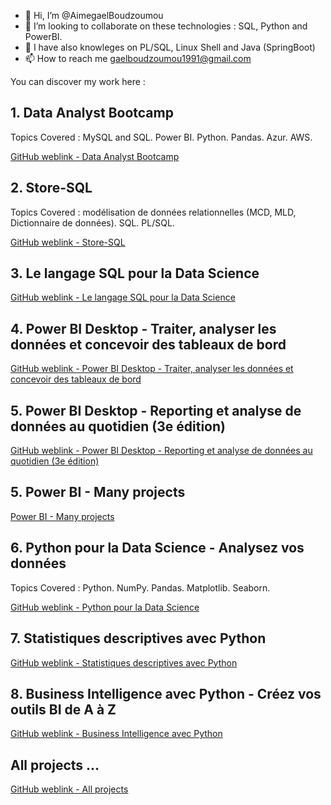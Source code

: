 - 👋 Hi, I’m @AimegaelBoudzoumou
- 💞️ I’m looking to collaborate on these technologies : SQL, Python and PowerBI.
- 👀 I have also knowleges on PL/SQL, Linux Shell and Java (SpringBoot)
- 📫 How to reach me gaelboudzoumou1991@gmail.com
<!-- 👀 I’m interested in Linux, Testing Software, Java, SQL and PL/SQL jobs -->
<!-- 🌱 I’m currently learning Shell, PL/SQL and SpringBoot -->

You can discover my work here :

## 1. Data Analyst Bootcamp

Topics Covered : MySQL and SQL. Power BI. Python. Pandas. Azur. AWS.

[GitHub weblink - Data Analyst Bootcamp](https://github.com/AimegaelBoudzoumou/Data-Analyst-Bootcamp)

## 2. Store-SQL
Topics Covered : modélisation de données relationnelles (MCD, MLD, Dictionnaire de données). SQL. PL/SQL.

[GitHub weblink - Store-SQL](https://github.com/AimegaelBoudzoumou/Store-SQL)

## 3. Le langage SQL pour la Data Science

[GitHub weblink - Le langage SQL pour la Data Science](https://github.com/AimegaelBoudzoumou/#)

## 4. Power BI Desktop - Traiter, analyser les données et concevoir des tableaux de bord

[GitHub weblink - Power BI Desktop - Traiter, analyser les données et concevoir des tableaux de bord](https://github.com/AimegaelBoudzoumou/#)

## 5. Power BI Desktop - Reporting et analyse de données au quotidien (3e édition)
[GitHub weblink - Power BI Desktop - Reporting et analyse de données au quotidien (3e édition)](https://github.com/AimegaelBoudzoumou/#)

## 5. Power BI - Many projects
[Power BI - Many projects]([https://github.com/AimegaelBoudzoumou/Bash-Shell-Scripting-Tutorial-Full-Course](https://github.com/AimegaelBoudzoumou/Power-BI-Many-Projects))

## 6. Python pour la Data Science - Analysez vos données
Topics Covered : Python. NumPy. Pandas. Matplotlib. Seaborn.

[GitHub weblink - Python pour la Data Science](https://github.com/AimegaelBoudzoumou/#)

## 7. Statistiques descriptives avec Python
[GitHub weblink - Statistiques descriptives avec Python](https://github.com/AimegaelBoudzoumou/#)

## 8. Business Intelligence avec Python - Créez vos outils BI de A à Z
[GitHub weblink - Business Intelligence avec Python](https://github.com/AimegaelBoudzoumou/#)

## All projects ...
[GitHub weblink - All projects](https://github.com/AimegaelBoudzoumou?tab=repositories)


<!--
Projects to pinned :
- Store-SQL
- Data Analyst Bootcamp
- Python pour la Data Science - Analysez vos données
- Le langage SQL pour la Data Science
- Statistiques descriptives avec Python
- Business Intelligence avec Python - Créez vos outils BI de A à Z

Others projects (non pinned) :
- Bash-Shell-Scripting-Tutorial-Full-Course
- Pyton pour la Data Sciences : https://www.fnac.com/a17574231/Amandine-Velt-Python-pour-la-Data-Science-Analysez-vos-donnees-avec-NumPy-Pandas-Matplotlib-et-Seaborn-Livre
- Java Spring Boot
- Python Django
- Python API : 
   https://www.geeksforgeeks.org/python-api-tutorial-getting-started-with-apis/
   https://www.data-bird.co/blog/api-rest
   https://www.dataquest.io/blog/api-in-python/
   https://rtavenar.github.io/poly_python/content/api.html
   https://blog.postman.com/how-to-build-an-api-in-python/
   https://www.udemy.com/courses/search/?src=ukw&q=api+python
- Modélisation décisionnelle
- Alteryx
- Snowflake, 
- Talend
- Jira
- Dataiku
-->

<!--
## From Udemy

## From Coursera
[__IBM__ Data Analyst Professional Certificate](https://www.coursera.org/professional-certificates/ibm-data-analyst?adgroupid=&adposition=&adpostion=&aid=true&campaignid=20858198824&creativeid=&device=c&devicemodel=&gad_source=1&gclid=Cj0KCQiAst67BhCEARIsAKKdWOmjU7xilib_8zAXXt0xjhnAVHa_pXSmyELLuHiScx4-kpydG6wzGNMaAiUMEALw_wcB&hide_mobile_promo&keyword=&matchtype=&network=x&utm_campaign=B2C_EMEA__coursera_FTCOF_career-academy_pmax-multiple-audiences-country-multi&utm_medium=sem&utm_source=gg)

[Analyse de données __Google__ Certificat Professionnel](https://www.coursera.org/professional-certificates/google-data-analytics)

## From Datacamp

## From FreecodeCamp
-->

<!-- Future traning as CB : 
https://formations.pantheonsorbonne.fr/fr/catalogue-des-formations/diplome-d-universite-DU/diplome-d-universite-KBVXM363/diplome-d-universite-sorbonne-data-analytics-KPMK3V7Z.html

https://formations.umontpellier.fr/fr/formations/diplome-universite-niv-form-bac-4-UE/diplome-d-universite-big-data-data-science-et-analyse-des-risques-sous-python-JHVOG40I.html

https://www.uca.fr/formation/nos-formations/catalogue-des-formations/du-data-scientist#inscriptions
-- vérifier si la formation pet être suivie à distance

https://www.univ-montp3.fr/fr/formations/offre-de-formation/diplome-d-universite-niveau-master-UD/sciences-humaines-et-sociales-SHS/diplome-d-universite-data-scientist-JHKKIH5E.html 
-- vérifier si la formation pet être suivie à distance

https://professional-education-gl.mit.edu/mit-applied-data-science-course?&utm_source=google&utm_medium=search&utm_campaign=ADSB_Int_Search_Program_Broad_EU&campaign_id=15460219899&adgroup_id=131363090395&ad_id=566440175257&utm_target=kwd-27110958258&Keyword=data%20science%20program&placement=&gad_source=1&gclid=Cj0KCQiAst67BhCEARIsAKKdWOm-OuBuEGCLDQr8UwsamBe3KFSdnp0BKVnk-Sde4ANWRSjwvpAySrwaAtOnEALw_wcB
-- vérifier si la formation pet être suivie à distance

https://idmc.univ-lorraine.fr/courses/certification-data-scientist/
-- vérifier si la formation pet être suivie à distance
-->

<!--
4 aspects d'utilisation de SQL :

1/ Extraire les produits à améliorer
2/ Chargement de données (cas des produits Apple pour lesquels j'intègre régulièrmeent du contenu marketing en masse)
3/ Faire des statistiques sur les produits créés : par marque, gamme, catégorie, période (mois, trimestre, semestre, année), etc.
4/ Besoins divers
-->

<!---
AimegaelBoudzoumou/AimegaelBoudzoumou is a ✨ special ✨ repository because its `README.md` (this file) appears on your GitHub profile.
You can click the Preview link to take a look at your changes.
--->

<!--
Livre sur Python dans un contexte de Business Intelligence
https://www.editions-eni.fr/livre/business-intelligence-avec-python-creez-vos-outils-bi-de-a-a-z-9782409048043
<!--
Project to create later :

Modélisation décisionnelle
https://www.fnac.com/a10561753/Thibault-Bourcy-Modelisation-decisionnelle
https://www.fnac.com/a13317786/Mohamed-Touzene-Systemes-decisionnels-et-modelistation-multidimensionnelle

pl/sql tuto from oracletutorial (in progress)

code sql/pl on inmac job (Store-SQL)

app immo

"sql 2024 fnac" and "Java Spring"

"pl/sql" and "Scripting Shell"

"pl/sql" and "Linux administration"
 
Bonus : commom concepts in one tutorial on Java and PL/SQL and Shell and Pythn

Projet de formation (suite) 2024/2025 :

Octobre 2024 à Décembre 2024:
SQL, PL/SQL, Linux Shell, Java, Python

Janvier 2025 à Juin 2025 :

Maintenir les connaissances dans les technos SQL, PL/SQL, Linux Shell, Java, Python
CPI/GPI au Cnam
CNAM Cours SIRH/Paie
TOEIC/IELTS, TEFAQ, CNAM Cours Test, Certifications (PL/SQL, SQL, ISTQB (ALten, GASQ, Udemy), Oracle, Base de données au CNAM)
- Préparer l'entrée dans la formation du-data-analyst - https://www.cyu.fr/formation/trouver-sa-formation/formation-professionnelle-et-continue/diplomes-universitaires-du-specifiques/du-data-analyst#admission (formation d'un an à partir de mai 2025)-
Préparer l'entrée à la formation Test et Validation du logiciel (https://sup-fc.univ-fcomte.fr/fichemasterinformatiqueITVL)

Juillet 2025 à Août 2025 :
ITIL, PSM1, Prise de parole en public, SAP, "ULIS et IKOS pour 3F"

Septembre 2025 à Décembre 2025 :
CNAM Cours base de données
Formation Test & Validation logiciel

Divers/Eventuellement :
DevOps, 
https://www.univ-orleans.fr/lifo/Members/Mirian.Halfeld/Cours/BD/iutA2-intro.pdf
------------------------------------------

pl/sql:
- créer un varchar de grande (pouvant accueillir du code HTML/CSS pour une fiche web (Again)
- Lire un fichier externe (exemple csv, excel, etc)
- Gérer les images (exemple : insérer un produit ayant un titre, une désignation, une image)
- Pouvoir enregistrer un objet en BDD
-->

<!--
Autres projets :
Application qui regroupe les versets Biblique par thème (exemple : liste des versets sur l'impudicité)
Applications Python qui permet aux usagers d'être informés de la baisse de prix (promotion) d'un article dans un site e-commerce
-->

<!-- Cours à dispenser :
- L'éthique dans le métier de gestionnaire immobilier
- Base de données : ...
- Qualité : gestion des process métier et mise en place d'un intranet dédié au process métier
- Initiation à l'informatique : savoir naviguer dans un site internet, 
-->

<!--
LM : candidature spontanée:
Vous:
Parler de l'entreprise et de ma candidature (dire pourquoi je souhaite intégrer cette entreprise : domaine, secteur d'activité, technologies utilisées, etc.)

Moi: ce que je souhaite faire (approche technologie plutôt que poste/métier)
Intéressé par SQL et PL/SQL
J'ai des connaissances en Java (Spring Boot) et en Linux (commande GNU et script Shell)
Je suis ouvert à recevoir une formation, à votre besoin

Nous:
Conclure par une proposition de rencontre
Formule de politesse
-->
